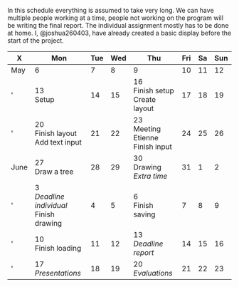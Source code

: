 In this schedule everything is assumed to take very long.
We can have multiple people working at a time, people not working on the program will be writing the final report.
The individual assignment mostly has to be done at home.
I, @joshua260403, have already created a basic display before the start of the project.

X | Mon | Tue | Wed | Thu | Fri | Sa | Sun
---|---|---|---|---|---|---|---
May | 6 | 7 | 8 | 9 | 10 | 11 | 12
' | 13<br/>Setup | 14 | 15 | 16<br/>Finish setup<br/>Create layout | 17 | 18 | 19
' | 20<br/>Finish layout<br/>Add text input | 21 | 22 | 23<br/>Meeting Etienne<br/>Finish input | 24 | 25 | 26
June | 27<br/>Draw a tree | 28 | 29 | 30<br/>Drawing<br/>_Extra time_ | 31 | 1 | 2
' | 3<br/>_Deadline individual_<br/>Finish drawing | 4 | 5 | 6<br/>Finish saving | 7 | 8 | 9
' | 10<br/>Finish loading | 11 | 12 | 13<br/>_Deadline report_ | 14 | 15 | 16
' | 17<br/>_Presentations_ | 18 | 19 | 20<br/>_Evaluations_ | 21 | 22 | 23
